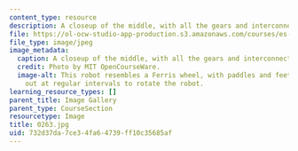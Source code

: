 ```yaml
---
content_type: resource
description: A closeup of the middle, with all the gears and interconnects.
file: https://ol-ocw-studio-app-production.s3.amazonaws.com/courses/es-293-lego-robotics-spring-2007/732d37da7ce34fa64739ff10c35685af_0263.jpg
file_type: image/jpeg
image_metadata:
  caption: A closeup of the middle, with all the gears and interconnects.
  credit: Photo by MIT OpenCourseWare.
  image-alt: This robot resembles a Ferris wheel, with paddles and feet extending
    out at regular intervals to rotate the robot.
learning_resource_types: []
parent_title: Image Gallery
parent_type: CourseSection
resourcetype: Image
title: 0263.jpg
uid: 732d37da-7ce3-4fa6-4739-ff10c35685af
---
```

